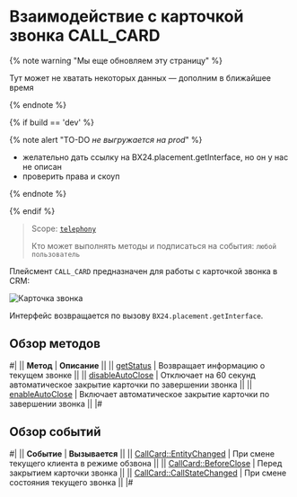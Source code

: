 # Взаимодействие с карточкой звонка CALL_CARD

{% note warning "Мы еще обновляем эту страницу" %}

Тут может не хватать некоторых данных — дополним в ближайшее время

{% endnote %}

{% if build == 'dev' %}

{% note alert "TO-DO _не выгружается на prod_" %}

- желательно дать ссылку на BX24.placement.getInterface, но он у нас не описан
- проверить права и скоуп

{% endnote %}

{% endif %}

> Scope: [`telephony`](../../../scopes/permissions.md)
>
> Кто может выполнять методы и подписаться на события: `любой пользователь`

Плейсмент `CALL_CARD` предназначен для работы с карточкой звонка в CRM:

![Карточка звонка](./_images/CALL_CARD.png "Карточка звонка")

Интерфейс возвращается по вызову `BX24.placement.getInterface`.

## Обзор методов

#|
|| **Метод** | **Описание** ||
|| [getStatus](./get-status.md) | Возвращает информацию о текущем звонке ||
|| [disableAutoClose](./disable-auto-close.md) | Отключает на 60 секунд автоматическое закрытие карточки по завершении звонка ||
|| [enableAutoClose](./enable-auto-close.md) | Включает автоматическое закрытие карточки по завершении звонка ||
|#

## Обзор событий

#|
|| **Событие** | **Вызывается** ||
|| [CallCard::EntityChanged](./call-card-entity-changed.md) | При смене текущего клиента в режиме обзвона ||
|| [CallCard::BeforeClose](./call-card-before-close.md) | Перед закрытием карточки звонка ||
|| [CallCard::CallStateChanged](./call-card-call-state-changed.md) | При смене состояния текущего звонка ||
|#